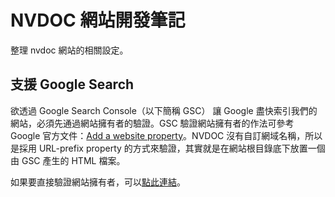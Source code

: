 # NVDOC 網站開發筆記

整理 nvdoc 網站的相關設定。

## 支援 Google Search

欲透過 Google Search Console（以下簡稱 GSC） 讓 Google 盡快索引我們的網站，必須先通過網站擁有者的驗證。GSC 驗證網站擁有者的作法可參考 Google 官方文件：[Add a website property](https://support.google.com/webmasters/answer/34592?ref_topic=9268559)。NVDOC 沒有自訂網域名稱，所以是採用 URL-prefix property 的方式來驗證，其實就是在網站根目錄底下放置一個由 GSC 產生的 HTML 檔案。

如果要直接驗證網站擁有者，可以[點此連結](https://search.google.com/search-console/welcome?utm_source=wnc_376106&utm_medium=panel&utm_campaign=wnc_376106&utm_content=msg_376106)。
